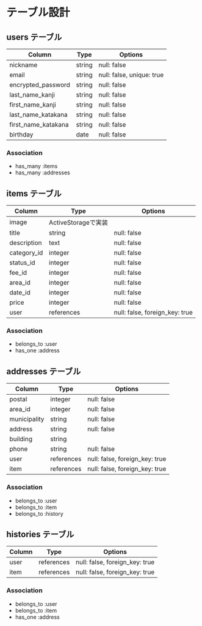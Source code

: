 # テーブル設計

## users テーブル

| Column              | Type   | Options                   |
| ------------------- | ------ | ------------------------- |
| nickname            | string | null: false               |
| email               | string | null: false, unique: true |
| encrypted_password  | string | null: false               |
| last_name_kanji     | string | null: false               |
| first_name_kanji    | string | null: false               |
| last_name_katakana  | string | null: false               |
| first_name_katakana | string | null: false               |
| birthday            | date   | null: false               |

### Association

- has_many :items
- has_many :addresses


## items テーブル

| Column        | Type       | Options                        |
| ------------- | ---------- | ------------------------------ |
| image         | ActiveStorageで実装                     
| title         | string     | null: false                    |
| description   | text       | null: false                    |
| category_id   | integer    | null: false                    |
| status_id     | integer    | null: false                    |
| fee_id        | integer    | null: false                    |
| area_id       | integer    | null: false                    |
| date_id       | integer    | null: false                    |
| price         | integer    | null: false                    |
| user          | references | null: false, foreign_key: true |

### Association

- belongs_to :user
- has_one :address


## addresses テーブル

| Column       | Type       | Options                       |
| ------------ | ---------- | ----------------------------- |
| postal       | integer    | null: false                   |
| area_id      | integer    | null: false                   |
| municipality | string     | null: false                   |
| address      | string     | null: false                   |
| building     | string     |                               |
| phone        | string     | null: false                   |
| user         | references | null: false, foreign_key: true|
| item         | references | null: false, foreign_key: true|

### Association

- belongs_to :user
- belongs_to :item
- belongs_to :history


## histories テーブル

| Column   | Type       | Options                        |
| -------- | ---------- | ------------------------------ |
| user     | references | null: false, foreign_key: true |
| item     | references | null: false, foreign_key: true |

### Association

- belongs_to :user
- belongs_to :item
- has_one :address
